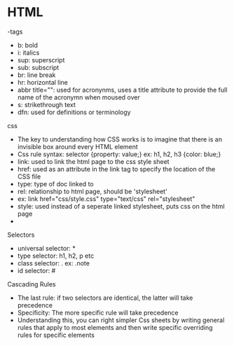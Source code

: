 
<h1>HTML</h1>
  <p>-tags</p>
  <ul>
  <li>b: bold </li>
  <li>i: italics</li>
  <li>sup: superscript</li>
  <li>sub: subscript</li>
  <li>br: line break</li>
  <li>hr: horizontal line</li>
  <li>abbr title="": used for acronynms, uses a title attribute to provide the full name of the acronymn when moused over</li>
  <li>s: strikethrough text</li>
  <li>dfn: used for definitions or terminology</li>
  </ul>
  <p>css</p>
  <ul>
  <li>The key to understanding how CSS works is to imagine that there is an invisible box around every HTML element</li>
  <li>Css rule syntax: 
    selector {property: value;}
    ex: h1, h2, h3 {color: blue;}</li>
  <li>link: used to link the html page to the css style sheet</li>
  <li>href: used as an attribute in the link tag to specify the location of the CSS file</li>
  <li>type: type of doc linked to</li>
  <li>rel: relationship to html page, should be 'stylesheet'</li>
  <li>ex: link href="css/style.css" type="text/css" rel="stylesheet"</li>
  <li>style: used instead of a seperate linked stylesheet, puts css on the html page</li>
  <li></li>
  </ul>
  <p>Selectors</p>
  <ul>
  <li>universal selector: *</li>
  <li>type selector: h1, h2, p etc</li>
  <li>class selector: . ex: .note</li>
  <li>id selector: #</li>
  </ul>
  <p>Cascading Rules</p>
  <ul>
  <li>The last rule: if two selectors are identical, the latter will take precedence</li>
  <li>Specificity: The more specific rule will take precedence</li>
  <li>Understanding this, you can right simpler Css sheets by writing general rules that apply to most elements and then write specific overriding rules for specific elements </li>
  </ul>
   